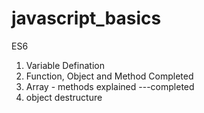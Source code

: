 # javascript_basics
ES6
1. Variable Defination
2. Function, Object and Method Completed
3. Array - methods explained ---completed
4. object destructure